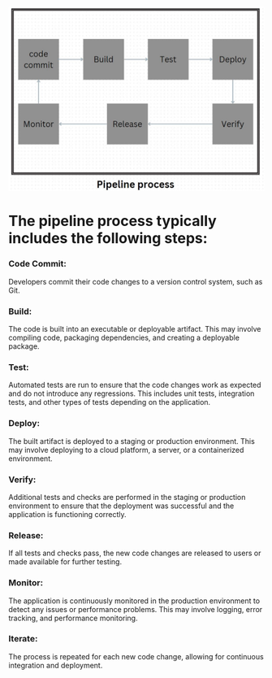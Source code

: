 ![](../resources/imgs/PL.JPG)

# The pipeline process typically includes the following steps:

### Code Commit:

Developers commit their code changes to a version control system, such as Git.

### Build:

The code is built into an executable or deployable artifact. This may involve compiling code, packaging dependencies, and creating a deployable package.

### Test:

Automated tests are run to ensure that the code changes work as expected and do not introduce any regressions. This includes unit tests, integration tests, and other types of tests depending on the application.

### Deploy:

The built artifact is deployed to a staging or production environment. This may involve deploying to a cloud platform, a server, or a containerized environment.

### Verify:

Additional tests and checks are performed in the staging or production environment to ensure that the deployment was successful and the application is functioning correctly.

### Release:

If all tests and checks pass, the new code changes are released to users or made available for further testing.

### Monitor:

The application is continuously monitored in the production environment to detect any issues or performance problems. This may involve logging, error tracking, and performance monitoring.

### Iterate:

The process is repeated for each new code change, allowing for continuous integration and deployment.
